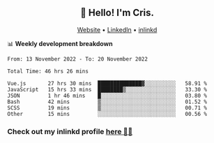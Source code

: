 
<h2 align="center">👋 Hello! I'm Cris.</h2>
<p align="center">
  <a href="https://www.criscunas.dev">Website</a> •
  <a href="https://www.linkedin.com/in/cristophercunas/">LinkedIn</a> •
  <a href="https://www.inlinkd.app">inlinkd</a>
  
</p>


📊 **Weekly development breakdown**
<!--START_SECTION:waka-->

```text
From: 13 November 2022 - To: 20 November 2022

Total Time: 46 hrs 26 mins

Vue.js       27 hrs 30 mins  ██████████████▓░░░░░░░░░░   58.91 %
JavaScript   15 hrs 33 mins  ████████▒░░░░░░░░░░░░░░░░   33.30 %
JSON         1 hr 46 mins    █░░░░░░░░░░░░░░░░░░░░░░░░   03.80 %
Bash         42 mins         ▒░░░░░░░░░░░░░░░░░░░░░░░░   01.52 %
SCSS         19 mins         ▒░░░░░░░░░░░░░░░░░░░░░░░░   00.71 %
Other        15 mins         ░░░░░░░░░░░░░░░░░░░░░░░░░   00.56 %
```

<!--END_SECTION:waka-->

<div> 
  <h3>Check out my inlinkd profile
  <a href="https://www.inlinkd.app/link/cristophercunas">here 👨‍💻</a>
  </h3>
</div>
